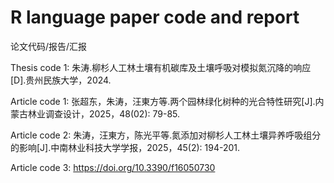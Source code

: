 # R language paper code and report

论文代码/报告/汇报

Thesis code 1: 朱涛.柳杉人工林土壤有机碳库及土壤呼吸对模拟氮沉降的响应[D].贵州民族大学，2024.

Article code 1: 张超东，朱涛，汪東方等.两个园林绿化树种的光合特性研究[J].内蒙古林业调查设计，2025，48(02): 79-85.

Article code 2: 朱涛，汪東方，陈光平等.氮添加对柳杉人工林土壤异养呼吸组分的影响[J].中南林业科技大学学报，2025，45(2): 194-201.

Article code 3: https://doi.org/10.3390/f16050730
